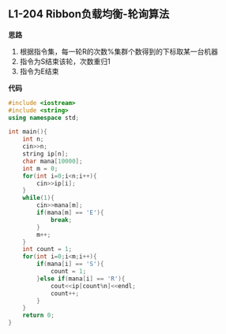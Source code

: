 ## L1-204 Ribbon负载均衡-轮询算法

**思路**

1. 根据指令集，每一轮R的次数%集群个数得到的下标取某一台机器
2. 指令为S结束该轮，次数重归1
3. 指令为E结束

**代码**

```c++
#include <iostream>
#include <string>
using namespace std;

int main(){
	int n;
	cin>>n;
	string ip[n];
	char mana[10000];
	int m = 0;
	for(int i=0;i<n;i++){
		cin>>ip[i];
	}
	while(1){
		cin>>mana[m];
		if(mana[m] == 'E'){
			break;
		}
		m++;
	}
	int count = 1;
	for(int i=0;i<m;i++){
		if(mana[i] == 'S'){
			count = 1;
		}else if(mana[i] == 'R'){
			cout<<ip[count%n]<<endl;
			count++;
		}
	}
	return 0;
}
```

